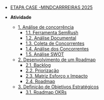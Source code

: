 <!-- docs/_sidebar.md -->

- [ETAPA CASE -MINDCARRREIRAS 2025](README.md)

- **Atividade**
  - [1. Análise de concorrência](README.md)
    - [1.1. Ferramenta SemRush](./foco1/semrush.md)
    - [1.2. Análise Documental](./foco1/mindsight.md)
    - [1.3. Coleta de Concorrentes](./foco1/lista_concorrentes.md)
    - [1.4. Análise dos Concorrentes](./foco1/analise_concorrentes.md)
    - [1.5. Análise SWOT](./foco1/swot.md)
  - [2. Desenvolvimento de um Roadmap](README.md)
    - [2.1. Backlog](./foco2/backlog.md)
    - [2.2. Priorização](./foco2/three_level.md)
    - [2.3. Matriz Esforço x Impacto](./foco2/matriz.md)
    - [2.4. Roadmap](./foco2/roadmap.md)
  - [3. Definição de Objetivos Estratégicos](README.md)
    - [3.1. Roadmap OKRs](./foco2/okr.md)
  
